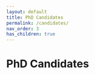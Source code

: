 ```yaml
---
layout: default
title: PhD Candidates 
permalink: /candidates/
nav_order: 3
has_children: true
---
```


# PhD Candidates 
